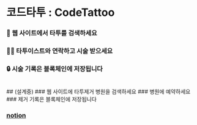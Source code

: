 # 코드타투 : CodeTattoo
### 👀 웹 사이트에서 타투를 검색하세요
### ✍🏻 타투이스트와 연락하고 시술 받으세요
### 🔒 시술 기록은 블록체인에 저장됩니다

</br>
## (설계중)
### 웹 사이트에 타투제거 병원을 검색하세요
### 병원에 예약하세요
### 제거 기록은 블록체인에 저장됩니다

### [notion](https://elfin-bottle-d20.notion.site/CodeTattoo-Project-2bd3fa04072145d4a0778d08d9e3df22)
